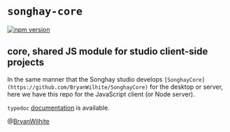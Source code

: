 # `songhay-core`

[![npm version](https://badge.fury.io/js/songhay.svg)](https://badge.fury.io/js/songhay)

## core, shared JS module for studio client-side projects

In the same manner that the Songhay studio develops `[SonghayCore](https://github.com/BryanWilhite/SonghayCore)` for the desktop or server, here we have this repo for the JavaScript client (or Node server).

`typedoc` [documentation](https://bryanwilhite.github.io/songhay-core/) is available.

@[BryanWilhite](https://twitter.com/BryanWilhite)